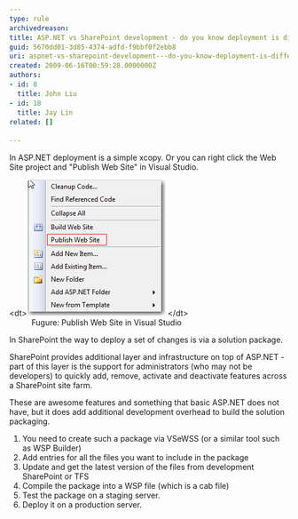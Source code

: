 ```yaml
---
type: rule
archivedreason: 
title: ASP.NET vs SharePoint development - do you know deployment is different?
guid: 5670dd01-3d85-4374-adfd-f9bbf0f2ebb8
uri: aspnet-vs-sharepoint-development---do-you-know-deployment-is-different
created: 2009-06-16T00:59:28.0000000Z
authors:
- id: 8
  title: John Liu
- id: 18
  title: Jay Lin
related: []

---
```


In ASP.NET deployment is a simple xcopy. Or you can right click the Web Site project and  "Publish Web Site" in Visual Studio.
<dl class="goodImage">    &lt;dt&gt;<img src="PublishWebSite.png" alt=""> &lt;/dt&gt;
    <dd>Fugure: Publish Web Site in Visual Studio </dd></dl>


<!--endintro-->

In SharePoint the way to deploy a set of changes is via a solution package.

SharePoint provides additional layer and infrastructure on top of ASP.NET  - part of this layer is the support for administrators (who may not be developers) to quickly add, remove, activate and deactivate features across a SharePoint site farm.

These are awesome features and something that basic ASP.NET does not have, but it does add additional development overhead to build the solution packaging.

1. You need to create such a package via VSeWSS (or a similar tool such as WSP Builder)
2. Add entries for all the files you want to include in the package
3. Update and get the latest version of the files from development SharePoint or TFS
4. Compile the package into a WSP file (which is a cab file)
5. Test the package on a staging server.
6. Deploy it on a production server.
